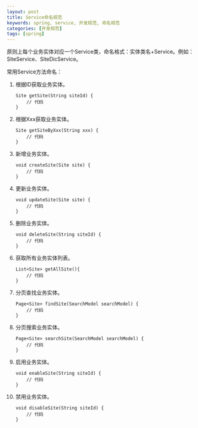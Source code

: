 ```yaml
---
layout: post
title: Service命名规范
keywords: spring, service, 开发规范, 命名规范
categories: [开发规范]
tags: [spring]
---
```

原则上每个业务实体对应一个Service类，命名格式：实体类名+Service。例如：SiteService、SiteDicService。

常用Service方法命名：

1.	根据ID获取业务实体。

		Site getSite(String siteId) {
			// 代码
		}
		
2.	根据Xxx获取业务实体。

		Site getSiteByXxx(String xxx) {
			// 代码
		}
		
3.	新增业务实体。

		void createSite(Site site) {
			// 代码
		}
		
4.	更新业务实体。

		void updateSite(Site site) {
			// 代码
		}
		
5.	删除业务实体。

		void deleteSite(String siteId) {
			// 代码
		}
		
6.	获取所有业务实体列表。

		List<Site> getAllSite(){
			// 代码
		}
		
7.	分页查找业务实体。
		
		Page<Site> findSite(SearchModel searchModel) {
			// 代码
		}
		
8.	分页搜索业务实体。

		Page<Site> searchSite(SearchModel searchModel) {
			// 代码
		}
		
9.	启用业务实体。

		void enableSite(String siteId) {
			// 代码
		}
		
10.	禁用业务实体。

		void disableSite(String siteId) {
			// 代码
		}
